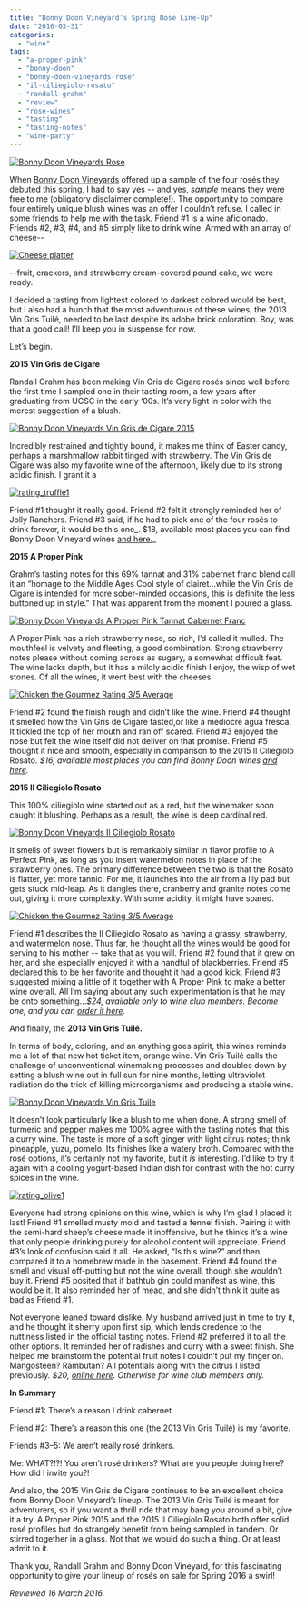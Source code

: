 ```yaml
---
title: "Bonny Doon Vineyard’s Spring Rosé Line-Up"
date: "2016-03-31"
categories: 
  - "wine"
tags: 
  - "a-proper-pink"
  - "bonny-doon"
  - "bonny-doon-vineyards-rose"
  - "il-ciliegiolo-rosato"
  - "randall-grahm"
  - "review"
  - "rose-wines"
  - "tasting"
  - "tasting-notes"
  - "wine-party"
---
```


[![Bonny Doon Vineyards Rose](http://s3.amazonaws.com/thegourmez-wpmedia/2016/03/bonny-doon-rose-500x281.jpg)](http://s3.amazonaws.com/thegourmez-wpmedia/2016/03/bonny-doon-rose.jpg)

When [Bonny Doon Vineyards](https://www.bonnydoonvineyard.com/) offered up a sample of the four rosés they debuted this spring, I had to say yes -- and yes, _sample_ means they were free to me (obligatory disclaimer complete!). The opportunity to compare four entirely unique blush wines was an offer I couldn’t refuse. I called in some friends to help me with the task. Friend #1 is a wine aficionado. Friends #2, #3, #4, and #5 simply like to drink wine. Armed with an array of cheese--

[![Cheese platter](http://s3.amazonaws.com/thegourmez-wpmedia/2016/03/Bonny-Doon-Roses-05-344x500.jpg)](http://s3.amazonaws.com/thegourmez-wpmedia/2016/03/Bonny-Doon-Roses-05.jpg)

\--fruit, crackers, and strawberry cream-covered pound cake, we were ready.

I decided a tasting from lightest colored to darkest colored would be best, but I also had a hunch that the most adventurous of these wines, the 2013 Vin Gris Tuilé, needed to be last despite its adobe brick coloration. Boy, was that a good call! I’ll keep you in suspense for now.

Let’s begin.

**2015 Vin Gris de Cigare**

Randall Grahm has been making Vin Gris de Cigare rosés since well before the first time I sampled one in their tasting room, a few years after graduating from UCSC in the early ‘00s. It’s very light in color with the merest suggestion of a blush.

[![Bonny Doon Vineyards Vin Gris de Cigare 2015](http://s3.amazonaws.com/thegourmez-wpmedia/2016/03/Bonny-Doon-Roses-02-334x500.jpg)](http://s3.amazonaws.com/thegourmez-wpmedia/2016/03/Bonny-Doon-Roses-02.jpg)

Incredibly restrained and tightly bound, it makes me think of Easter candy, perhaps a marshmallow rabbit tinged with strawberry. The Vin Gris de Cigare was also my favorite wine of the afternoon, likely due to its strong acidic finish. I grant it a

[![rating_truffle1](http://s3.amazonaws.com/thegourmez-wpmedia/2009/02/rating_truffle1.gif)](http://s3.amazonaws.com/thegourmez-wpmedia/2009/02/rating_truffle1.gif)

Friend #1 thought it really good. Friend #2 felt it strongly reminded her of Jolly Ranchers. Friend #3 said, if he had to pick one of the four rosés to drink forever, it would be this one_. $18, available most places you can find Bonny Doon Vineyard wines [and here.](http://shop.bonnydoonvineyard.com/product/2015-Vin-Gris-de-Cigare?pageID=005B07ED-AA57-89D2-C58B-410BF773C12E&sortBy=DisplayOrder&maxRows=100&)_

**2015 A Proper Pink**

Grahm’s tasting notes for this 69% tannat and 31% cabernet franc blend call it an “homage to the Middle Ages Cool style of clairet…while the Vin Gris de Cigare is intended for more sober-minded occasions, this is definite the less buttoned up in style.” That was apparent from the moment I poured a glass.

[![Bonny Doon Vineyards A Proper Pink Tannat Cabernet Franc](http://s3.amazonaws.com/thegourmez-wpmedia/2016/03/Bonny-Doon-Roses-04-376x500.jpg)](http://s3.amazonaws.com/thegourmez-wpmedia/2016/03/Bonny-Doon-Roses-04.jpg)

A Proper Pink has a rich strawberry nose, so rich, I’d called it mulled. The mouthfeel is velvety and fleeting, a good combination. Strong strawberry notes please without coming across as sugary, a somewhat difficult feat. The wine lacks depth, but it has a mildly acidic finish I enjoy, the wisp of wet stones. Of all the wines, it went best with the cheeses.

[![Chicken the Gourmez Rating 3/5 Average](http://s3.amazonaws.com/thegourmez-wpmedia/2009/02/rating_chicken11.gif)](http://s3.amazonaws.com/thegourmez-wpmedia/2009/02/rating_chicken11.gif)

Friend #2 found the finish rough and didn’t like the wine. Friend #4 thought it smelled how the Vin Gris de Cigare tasted,or like a mediocre agua fresca. It tickled the top of her mouth and ran off scared. Friend #3 enjoyed the nose but felt the wine itself did not deliver on that promise. Friend #5 thought it nice and smooth, especially in comparison to the 2015 Il Ciliegiolo Rosato. _$16, available most places you can find Bonny Doon wines [and here](http://shop.bonnydoonvineyard.com/product/2015-A-Proper-Pink)._

**2015 Il Ciliegiolo Rosato**

This 100% ciliegiolo wine started out as a red, but the winemaker soon caught it blushing. Perhaps as a result, the wine is deep cardinal red.

[![Bonny Doon Vineyards Il Ciliegiolo Rosato](http://s3.amazonaws.com/thegourmez-wpmedia/2016/03/Bonny-Doon-Roses-09-500x334.jpg)](http://s3.amazonaws.com/thegourmez-wpmedia/2016/03/Bonny-Doon-Roses-09.jpg)

It smells of sweet flowers but is remarkably similar in flavor profile to A Perfect Pink, as long as you insert watermelon notes in place of the strawberry ones. The primary difference between the two is that the Rosato is flatter, yet more tannic. For me, it launches into the air from a lily pad but gets stuck mid-leap. As it dangles there, cranberry and granite notes come out, giving it more complexity. With some acidity, it might have soared.

[![Chicken the Gourmez Rating 3/5 Average](http://s3.amazonaws.com/thegourmez-wpmedia/2009/02/rating_chicken11.gif)](http://s3.amazonaws.com/thegourmez-wpmedia/2009/02/rating_chicken11.gif)

Friend #1 describes the Il Ciliegiolo Rosato as having a grassy, strawberry, and watermelon nose. Thus far, he thought all the wines would be good for serving to his mother -- take that as you will. Friend #2 found that it grew on her, and she especially enjoyed it with a handful of blackberries. Friend #5 declared this to be her favorite and thought it had a good kick. Friend #3 suggested mixing a little of it together with A Proper Pink to make a better wine overall. All I’m saying about any such experimentation is that he may be onto something…_$24, available only to wine club members. Become one, and you can [order it here](http://shop.bonnydoonvineyard.com/product/2015-Il-Ciliegiolo-Rosato?pageID=005B07ED-AA57-89D2-C58B-410BF773C12E&sortBy=DisplayOrder&maxRows=100&)._

And finally, the **2013 Vin Gris Tuilé.**

In terms of body, coloring, and an anything goes spirit, this wines reminds me a lot of that new hot ticket item, orange wine. Vin Gris Tuilé calls the challenge of unconventional winemaking processes and doubles down by setting a blush wine out in full sun for nine months, letting ultraviolet radiation do the trick of killing microorganisms and producing a stable wine.

[![Bonny Doon Vineyards Vin Gris Tuile](http://s3.amazonaws.com/thegourmez-wpmedia/2016/03/Bonny-Doon-Roses-07-430x500.jpg)](http://s3.amazonaws.com/thegourmez-wpmedia/2016/03/Bonny-Doon-Roses-07.jpg)

It doesn’t look particularly like a blush to me when done. A strong smell of turmeric and pepper makes me 100% agree with the tasting notes that this a curry wine. The taste is more of a soft ginger with light citrus notes; think pineapple, yuzu, pomelo. Its finishes like a watery broth. Compared with the rosé options, it’s certainly not my favorite, but it _is_ interesting. I’d like to try it again with a cooling yogurt-based Indian dish for contrast with the hot curry spices in the wine.

[![rating_olive1](http://s3.amazonaws.com/thegourmez-wpmedia/2009/04/rating_olive1.gif)](http://s3.amazonaws.com/thegourmez-wpmedia/2009/04/rating_olive1.gif)

Everyone had strong opinions on this wine, which is why I’m glad I placed it last! Friend #1 smelled musty mold and tasted a fennel finish. Pairing it with the semi-hard sheep’s cheese made it inoffensive, but he thinks it’s a wine that only people drinking purely for alcohol content will appreciate. Friend #3’s look of confusion said it all. He asked, “Is this wine?” and then compared it to a homebrew made in the basement. Friend #4 found the smell and visual off-putting but not the wine overall, though she wouldn’t buy it. Friend #5 posited that if bathtub gin could manifest as wine, this would be it. It also reminded her of mead, and she didn’t think it quite as bad as Friend #1.

Not everyone leaned toward dislike. My husband arrived just in time to try it, and he thought it sherry upon first sip, which lends credence to the nuttiness listed in the official tasting notes. Friend #2 preferred it to all the other options. It reminded her of radishes and curry with a sweet finish. She helped me brainstorm the potential fruit notes I couldn’t put my finger on. Mangosteen? Rambutan? All potentials along with the citrus I listed previously. _$20, [online here](http://shop.bonnydoonvineyard.com/product/2013-Vin-Gris-Tuile?pageID=005B07ED-AA57-89D2-C58B-410BF773C12E&sortBy=DisplayOrder&maxRows=100&). Otherwise for wine club members only._

**In Summary**

Friend #1: There’s a reason I drink cabernet.

Friend #2: There’s a reason this one (the 2013 Vin Gris Tuilé) is my favorite.

Friends #3–5: We aren’t really rosé drinkers.

Me: WHAT?!?! You aren’t rosé drinkers? What are you people doing here? How did I invite you?!

And also, the 2015 Vin Gris de Cigare continues to be an excellent choice from Bonny Doon Vineyard’s lineup. The 2013 Vin Gris Tuilé is meant for adventurers, so if you want a thrill ride that may bang you around a bit, give it a try. A Proper Pink 2015 and the 2015 Il Ciliegiolo Rosato both offer solid rosé profiles but do strangely benefit from being sampled in tandem. Or stirred together in a glass. Not that we would do such a thing. Or at least admit to it.

Thank you, Randall Grahm and Bonny Doon Vineyard, for this fascinating opportunity to give your lineup of rosés on sale for Spring 2016 a swirl!

_Reviewed 16 March 2016._
